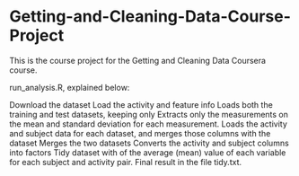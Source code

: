 # Getting-and-Cleaning-Data-Course-Project

This is the course project for the Getting and Cleaning Data Coursera course. 

run_analysis.R, explained below:

Download the dataset
Load the activity and feature info
Loads both the training and test datasets, keeping only Extracts only the measurements on the mean and standard deviation for each measurement.
Loads the activity and subject data for each dataset, and merges those columns with the dataset
Merges the two datasets
Converts the activity and subject columns into factors
Tidy dataset with of the average (mean) value of each variable for each subject and activity pair.
Final result in the file tidy.txt.
